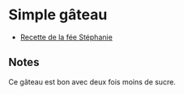 # Simple gâteau
* [Recette de la fée Stéphanie](http://www.lafeestephanie.com/2018/02/simple-gateau-au-chocolat-pour-les.html)
## Notes

Ce gâteau est bon avec deux fois moins de sucre.
